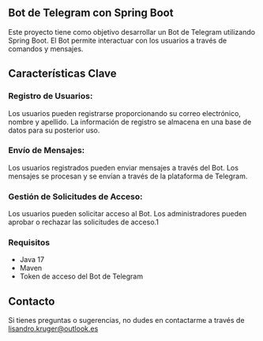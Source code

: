 ## Bot de Telegram con Spring Boot
Este proyecto tiene como objetivo desarrollar un Bot de Telegram utilizando Spring Boot. El Bot permite interactuar con los usuarios a través de comandos y mensajes.

## Características Clave

### Registro de Usuarios:
Los usuarios pueden registrarse proporcionando su correo electrónico, nombre y apellido.
La información de registro se almacena en una base de datos para su posterior uso.

### Envío de Mensajes:
Los usuarios registrados pueden enviar mensajes a través del Bot.
Los mensajes se procesan y se envían a través de la plataforma de Telegram.

### Gestión de Solicitudes de Acceso:
Los usuarios pueden solicitar acceso al Bot.
Los administradores pueden aprobar o rechazar las solicitudes de acceso.1

### Requisitos
- Java 17
- Maven
- Token de acceso del Bot de Telegram

## Contacto
Si tienes preguntas o sugerencias, no dudes en contactarme a través de lisandro.kruger@outlook.es
